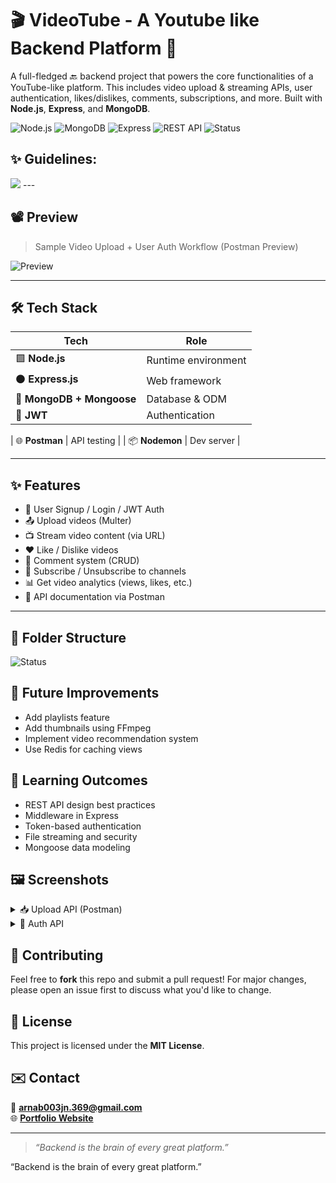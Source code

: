 # 🎬 VideoTube - A Youtube like Backend Platform 🚀

A full-fledged 🔙 backend project that powers the core functionalities of a YouTube-like platform. This includes video upload & streaming APIs, user authentication, likes/dislikes, comments, subscriptions, and more. Built with **Node.js**, **Express**, and **MongoDB**.

![Node.js](https://img.shields.io/badge/Node.js-339933?style=for-the-badge&logo=nodedotjs&logoColor=white)
![MongoDB](https://img.shields.io/badge/MongoDB-4EA94B?style=for-the-badge&logo=mongodb&logoColor=white)
![Express](https://img.shields.io/badge/Express.js-000000?style=for-the-badge&logo=express&logoColor=white)
![REST API](https://img.shields.io/badge/API-RESTful-blue?style=for-the-badge)
![Status](https://img.shields.io/badge/status-Under%20Development-yellow)

## ✨ Guidelines:
<img src="https://substackcdn.com/image/fetch/f_auto,q_auto:good,fl_progressive:steep/https%3A%2F%2Fsubstack-post-media.s3.amazonaws.com%2Fpublic%2Fimages%2F2a933717-1d59-46a6-ba51-76e24ae048fc_1280x1502.gif">
---



## 📽️ Preview

> Sample Video Upload + User Auth Workflow (Postman Preview)

![Preview](https://media.giphy.com/media/3orieY2aXjHZzv3XFe/giphy.gif)

---

## 🛠️ Tech Stack

| Tech | Role |
|------|------|
| 🟩 **Node.js** | Runtime environment |
| ⚫ **Express.js** | Web framework |
| 🍃 **MongoDB + Mongoose** | Database & ODM |
| 🔐 **JWT** | Authentication |

| 🌐 **Postman** | API testing |
| 📦 **Nodemon** | Dev server |

---

## ✨ Features

- 🧑 User Signup / Login / JWT Auth
- 📤 Upload videos (Multer)
- 📺 Stream video content (via URL)
- ❤️ Like / Dislike videos
- 💬 Comment system (CRUD)
- 🔔 Subscribe / Unsubscribe to channels
- 📊 Get video analytics (views, likes, etc.)
- 🧾 API documentation via Postman

---

## 📁 Folder Structure

![Status](https://img.shields.io/badge/status-Under%20Development-yellow)

<h2>🚧 Future Improvements</h2>
  <ul>
    <li>Add playlists feature</li>
    <li>Add thumbnails using FFmpeg</li>
    <li>Implement video recommendation system</li>
    <li>Use Redis for caching views</li>
  </ul>

  <h2>🧠 Learning Outcomes</h2>
  <ul>
    <li>REST API design best practices</li>
    <li>Middleware in Express</li>
    <li>Token-based authentication</li>
    <li>File streaming and security</li>
    <li>Mongoose data modeling</li>
  </ul>

  <h2>🖼️ Screenshots</h2>
  <details>
    <summary>📥 Upload API (Postman)</summary>
    <p><img src="link-to-your-upload-api-screenshot.png" alt="Upload API Screenshot" width="80%"></p>
  </details>
  <details>
    <summary>🔐 Auth API</summary>
    <p><img src="link-to-your-auth-api-screenshot.png" alt="Auth API Screenshot" width="80%"></p>
  </details>

  <h2>🤝 Contributing</h2>
  <p>Feel free to <strong>fork</strong> this repo and submit a pull request! For major changes, please open an issue first to discuss what you'd like to change.</p>

  <h2>📜 License</h2>
  <p>This project is licensed under the <strong>MIT License</strong>.</p>

  <h2>✉️ Contact</h2>
  <p>
    📧 <strong><a href="mailto:your.email@example.com">arnab003jn.369@gmail.com</a></strong><br>
    🌐 <strong><a href="https://yourportfolio.com" target="_blank">Portfolio Website</a></strong>
  </p>

  <hr>
  <blockquote><em>“Backend is the brain of every great platform.”</em></blockquote>

</body>
</html>


“Backend is the brain of every great platform.”
